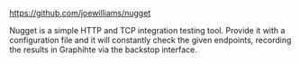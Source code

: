 https://github.com/joewilliams/nugget

Nugget is a simple HTTP and TCP integration testing tool. Provide it with a configuration file and it will constantly check the given endpoints, recording the results in Graphihte via the backstop interface.
